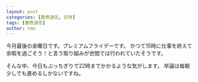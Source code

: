 ```yaml
---
layout: post
categories: [慶應通信, 日常]
tags: [慶應通信]
author: tmo
---
```

今月最後の金曜日です。プレミアムフライデーです。
かつて15時に仕事を終えて余暇を過ごそう！と言う取り組みが世間では行われていたそうです。

そんな中、今日もぶっちぎりで22時までかかるような気がします。
卒論は毎朝少しでも進めるしかないですね。